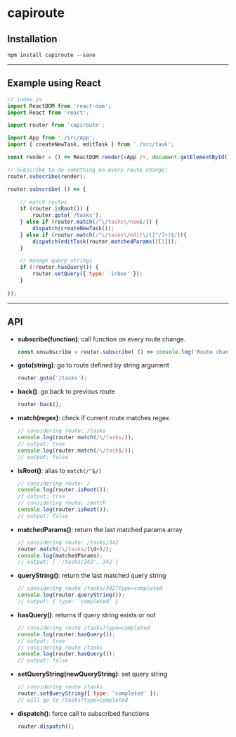 # capiroute

## Installation

```
npm install capiroute --save
```

---
## Example using React

```javascript
// index.js
import ReactDOM from 'react-dom';
import React from 'react';

import router from 'capiroute';

import App from './src/App';
import { createNewTask, editTask } from './src/task';

const render = () => ReactDOM.render(<App />, document.getElementById('root'));

// Subscribe to do something on every route change: 
router.subscribe(render);

router.subscribe( () => {
    
    // match routes
    if (router.isRoot()) {
        router.goto('/tasks');
    } else if (router.match(/^\/tasks\/new$/)) {
        dispatch(createNewTask());
    } else if (router.match(/^\/tasks\/edit\/([^/]+)$/)){
        dispatch(editTask(router.matchedParams()[1]));
    }

    // manage query strings
    if (!router.hasQuery()) {
        router.setQuery({ type: 'inbox' });
    }
    
});
```

---
## API

* **subscribe(function)**: call function on every route change.
    
    ```javascript
    const unsubscribe = router.subscribe( () => console.log('Route changed!') );
    ```
    
* **goto(string)**: go to route defined by string argument
 
    ```javascript
    router.goto('/tasks');
    ```

* **back()**: go back to previous route

    ```javascript
    router.back();
    ```
    
* **match(regex)**: check if current route matches regex
 
    ```javascript
    // considering route: /tasks
    console.log(router.match(/\/tasks/));
    // output: true
    console.log(router.match(/\/task$/));
    // output: false
    ```
        
* **isRoot()**: alias to `match(/^$/)`

    ```javascript
    // considering route: /
    console.log(router.isRoot());
    // output: true
    // considering route: /match
    console.log(router.isRoot());
    // output: false
    ```
    
        
* **matchedParams()**: return the last matched params array
 
    ```javascript
    // considering route: /tasks/342
    router.match(/\/tasks/(\d+)/);
    console.log(matchedParams);
    // output: [ '/tasks/342', 342 ]
    ```

* **queryString()**: return the last matched query string
 
    ```javascript
    // considering route /tasks/342?type=completed
    console.log(router.queryString());
    // output: { type: 'completed' }
    ```

* **hasQuery()**: returns if query string exists or not

    ```javascript
    // considering route /tasks?type=completed
    console.log(router.hasQuery());
    // output: true
    // considering route /tasks
    console.log(router.hasQuery());
    // output: false
    ```
* **setQueryString(newQueryString)**: set query string

    ```javascript
    // considering route /tasks
    router.setQueryString({ type: 'completed' });
    // will go to /tasks?type=completed
    ```
    
* **dispatch()**: force call to subscribed functions
  
    ```javascript
    router.dispatch();
    ```